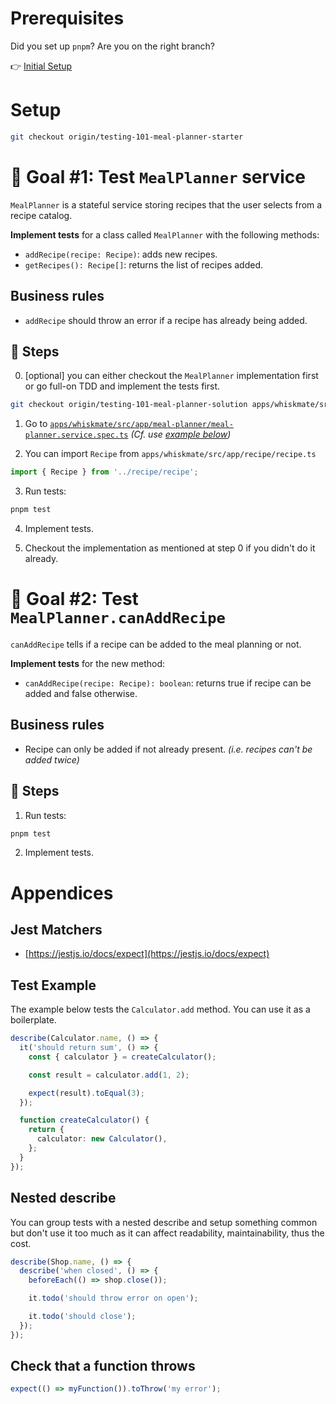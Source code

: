 # Prerequisites

Did you set up `pnpm`? Are you on the right branch?

👉 [Initial Setup](./000-setup.md)

# Setup

```sh
git checkout origin/testing-101-meal-planner-starter
```

# 🎯 Goal #1: Test `MealPlanner` service

`MealPlanner` is a stateful service storing recipes that the user selects from a recipe catalog.

**Implement tests** for a class called `MealPlanner` with the following methods:

- `addRecipe(recipe: Recipe)`: adds new recipes.
- `getRecipes(): Recipe[]`: returns the list of recipes added.

## Business rules

- `addRecipe` should throw an error if a recipe has already being added.

## 📝 Steps

0. [optional] you can either checkout the `MealPlanner` implementation first or go full-on TDD and implement the tests first.

```sh
git checkout origin/testing-101-meal-planner-solution apps/whiskmate/src/app/meal-planner/meal-planner.service.ts
```

1. Go to [`apps/whiskmate/src/app/meal-planner/meal-planner.service.spec.ts`](../apps/whiskmate/src/app/meal-planner/meal-planner.service.spec.ts) _(Cf. use [example below](#test-example))_

2. You can import `Recipe` from `apps/whiskmate/src/app/recipe/recipe.ts`

```ts
import { Recipe } from '../recipe/recipe';
```

3. Run tests:

```sh
pnpm test
```

4. Implement tests.

5. Checkout the implementation as mentioned at step 0 if you didn't do it already.

# 🎯 Goal #2: Test `MealPlanner.canAddRecipe`

`canAddRecipe` tells if a recipe can be added to the meal planning or not.

**Implement tests** for the new method:

- `canAddRecipe(recipe: Recipe): boolean`: returns true if recipe can be added and false otherwise.

## Business rules

- Recipe can only be added if not already present. _(i.e. recipes can't be added twice)_

## 📝 Steps

1. Run tests:

```sh
pnpm test
```

2. Implement tests.

# Appendices

## Jest Matchers

- [https://jestjs.io/docs/expect](https://jestjs.io/docs/expect)

## Test Example

The example below tests the `Calculator.add` method. You can use it as a boilerplate.

```typescript
describe(Calculator.name, () => {
  it('should return sum', () => {
    const { calculator } = createCalculator();

    const result = calculator.add(1, 2);

    expect(result).toEqual(3);
  });

  function createCalculator() {
    return {
      calculator: new Calculator(),
    };
  }
});
```

## Nested describe

You can group tests with a nested describe and setup something common but don't use it too much as it can affect readability, maintainability, thus the cost.

```ts
describe(Shop.name, () => {
  describe('when closed', () => {
    beforeEach(() => shop.close());

    it.todo('should throw error on open');

    it.todo('should close');
  });
});
```

## Check that a function throws

```ts
expect(() => myFunction()).toThrow('my error');
```
